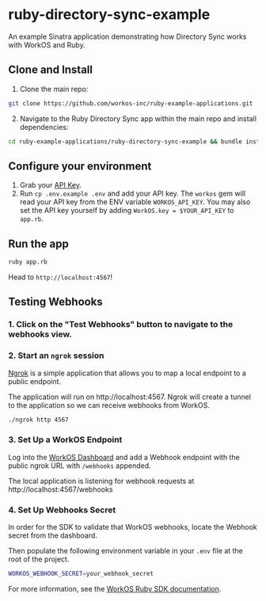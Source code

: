 # ruby-directory-sync-example

An example Sinatra application demonstrating how Directory Sync works with WorkOS and Ruby.

## Clone and Install

1. Clone the main repo:

```sh
git clone https://github.com/workos-inc/ruby-example-applications.git
```

2. Navigate to the Ruby Directory Sync app within the main repo and install dependencies:

```sh
cd ruby-example-applications/ruby-directory-sync-example && bundle install
```

## Configure your environment

1. Grab your [API Key](https://dashboard.workos.com/api-keys).
2. Run `cp .env.example .env` and add your API key. The `workos` gem will read your API key from the ENV variable `WORKOS_API_KEY`. You may also set the API key yourself by adding `WorkOS.key = $YOUR_API_KEY` to `app.rb`.

## Run the app

```sh
ruby app.rb
```

Head to `http://localhost:4567`!

## Testing Webhooks

### 1. Click on the "Test Webhooks" button to navigate to the webhooks view.


### 2. Start an `ngrok` session

[Ngrok](https://ngrok.com/) is a simple application that allows you to map a local endpoint to a public endpoint.

The application will run on http://localhost:4567. Ngrok will create a tunnel to the application so we can receive webhooks from WorkOS.

```sh
./ngrok http 4567
```

### 3. Set Up a WorkOS Endpoint

Log into the [WorkOS Dashboard](https://dashboard.workos.com/webhooks) and add a Webhook endpoint with the public ngrok URL with `/webhooks` appended.

The local application is listening for webhook requests at http://localhost:4567/webhooks

### 4. Set Up Webhooks Secret

In order for the SDK to validate that WorkOS webhooks, locate the Webhook secret from the dashboard.

Then populate the following environment variable in your `.env` file at the root of the project.

```sh
WORKOS_WEBHOOK_SECRET=your_webhook_secret
```

For more information, see the [WorkOS Ruby SDK documentation](https://docs.workos.com/sdk/ruby).
